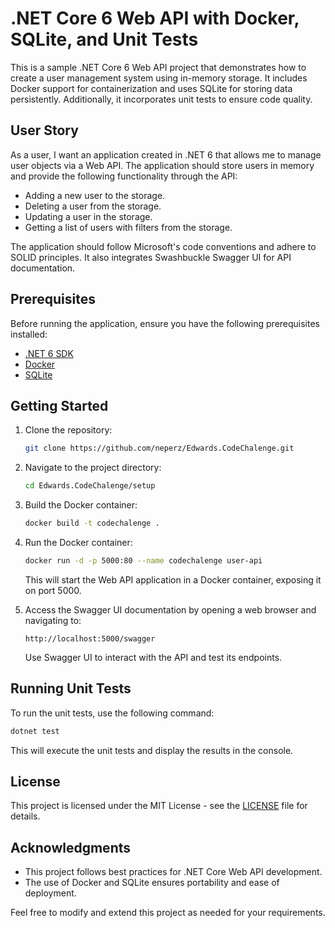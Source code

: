 # .NET Core 6 Web API with Docker, SQLite, and Unit Tests

This is a sample .NET Core 6 Web API project that demonstrates how to create a user management system using in-memory storage. It includes Docker support for containerization and uses SQLite for storing data persistently. Additionally, it incorporates unit tests to ensure code quality.

## User Story

As a user, I want an application created in .NET 6 that allows me to manage user objects via a Web API. The application should store users in memory and provide the following functionality through the API:

- Adding a new user to the storage.
- Deleting a user from the storage.
- Updating a user in the storage.
- Getting a list of users with filters from the storage.

The application should follow Microsoft's code conventions and adhere to SOLID principles. It also integrates Swashbuckle Swagger UI for API documentation.

## Prerequisites

Before running the application, ensure you have the following prerequisites installed:

- [.NET 6 SDK](https://dotnet.microsoft.com/download/dotnet/6.0)
- [Docker](https://www.docker.com/get-started)
- [SQLite](https://www.sqlite.org/index.html)

## Getting Started

1. Clone the repository:

   ```bash
   git clone https://github.com/neperz/Edwards.CodeChalenge.git
   ```

2. Navigate to the project directory:

   ```bash
   cd Edwards.CodeChalenge/setup
   ```

3. Build the Docker container:

   ```bash
   docker build -t codechalenge .
   ```

4. Run the Docker container:

   ```bash
   docker run -d -p 5000:80 --name codechalenge user-api
   ```

   This will start the Web API application in a Docker container, exposing it on port 5000.

5. Access the Swagger UI documentation by opening a web browser and navigating to:

   ```
   http://localhost:5000/swagger
   ```

   Use Swagger UI to interact with the API and test its endpoints.

## Running Unit Tests

To run the unit tests, use the following command:

```bash
dotnet test
```

This will execute the unit tests and display the results in the console.


## License

This project is licensed under the MIT License - see the [LICENSE](LICENSE) file for details.

## Acknowledgments

- This project follows best practices for .NET Core Web API development.
- The use of Docker and SQLite ensures portability and ease of deployment.

Feel free to modify and extend this project as needed for your requirements.
